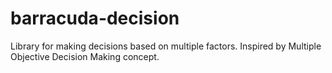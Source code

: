 # barracuda-decision
Library for making decisions based on multiple factors. Inspired by Multiple Objective Decision Making concept.
